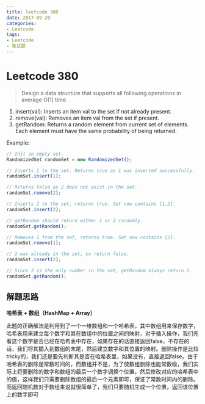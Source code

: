 ```yaml
---
title: leetcode 380
date: 2017-09-20
categories: 
- Leetcode
tags:
- Leetcode
- 笔试题
---
```


# Leetcode 380
> Design a data structure that supports all following operations in average O(1) 
> time.
1. insert(val): Inserts an item val to the set if not already present.
2. remove(val): Removes an item val from the set if present.
3. getRandom: Returns a random element from current set of elements. Each element must have the same probability of being returned.

Example:

```javascript
// Init an empty set.
RandomizedSet randomSet = new RandomizedSet();

// Inserts 1 to the set. Returns true as 1 was inserted successfully.
randomSet.insert(1);

// Returns false as 2 does not exist in the set.
randomSet.remove(2);

// Inserts 2 to the set, returns true. Set now contains [1,2].
randomSet.insert(2);

// getRandom should return either 1 or 2 randomly.
randomSet.getRandom();

// Removes 1 from the set, returns true. Set now contains [2].
randomSet.remove(1);

// 2 was already in the set, so return false.
randomSet.insert(2);

// Since 2 is the only number in the set, getRandom always return 2.
randomSet.getRandom();
```
## 解题思路
**哈希表 + 数组（HashMap + Array）**

此题的正确解法是利用到了一个一维数组和一个哈希表，其中数组用来保存数字，哈希表用来建立每个数字和其在数组中的位置之间的映射，对于插入操作，我们先看这个数字是否已经在哈希表中存在，如果存在的话直接返回false，不存在的话，我们将其插入到数组的末尾，然后建立数字和其位置的映射。删除操作是比较tricky的，我们还是要先判断其是否在哈希表里，如果没有，直接返回false。由于哈希表的删除是常数时间的，而数组并不是，为了使数组删除也能常数级，我们实际上将要删除的数字和数组的最后一个数字调换个位置，然后修改对应的哈希表中的值，这样我们只需要删除数组的最后一个元素即可，保证了常数时间内的删除。而返回随机数对于数组来说就很简单了，我们只要随机生成一个位置，返回该位置上的数字即可


